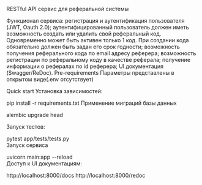 RESTful API сервис для реферальной системы

Функционал сервиса:
регистрация и аутентификация пользователя (JWT, Oauth 2.0);
аутентифицированный пользователь должен иметь возможность создать или удалить свой реферальный код. Одновременно может быть активен только 1 код. При создании кода обязательно должен быть задан его срок годности;
возможность получения реферального кода по email адресу реферера;
возможность регистрации по реферальному коду в качестве реферала;
получение информации о рефералах по id реферера;
UI документация (Swagger/ReDoc).
Pre-requirements
Параметры представлены в открытом виде(.env отсутствует)

Quick start
Установка зависимостей:

pip install -r requirements.txt
Применение миграций базы данных

alembic upgrade head   

Запуск тестов:

pytest app/tests/tests.py   
Запуск сервиса

uvicorn main:app --reload      
Доступ к UI документациям:

http://localhost:8000/docs
http://localhost:8000/redoc
